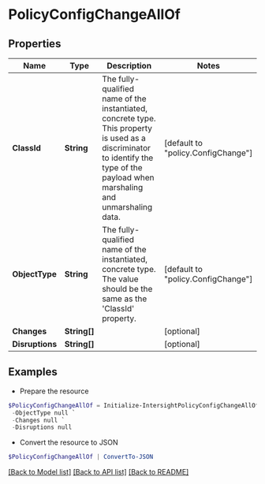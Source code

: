 # PolicyConfigChangeAllOf
## Properties

Name | Type | Description | Notes
------------ | ------------- | ------------- | -------------
**ClassId** | **String** | The fully-qualified name of the instantiated, concrete type. This property is used as a discriminator to identify the type of the payload when marshaling and unmarshaling data. | [default to "policy.ConfigChange"]
**ObjectType** | **String** | The fully-qualified name of the instantiated, concrete type. The value should be the same as the &#39;ClassId&#39; property. | [default to "policy.ConfigChange"]
**Changes** | **String[]** |  | [optional] 
**Disruptions** | **String[]** |  | [optional] 

## Examples

- Prepare the resource
```powershell
$PolicyConfigChangeAllOf = Initialize-IntersightPolicyConfigChangeAllOf  -ClassId null `
 -ObjectType null `
 -Changes null `
 -Disruptions null
```

- Convert the resource to JSON
```powershell
$PolicyConfigChangeAllOf | ConvertTo-JSON
```

[[Back to Model list]](../README.md#documentation-for-models) [[Back to API list]](../README.md#documentation-for-api-endpoints) [[Back to README]](../README.md)

